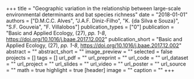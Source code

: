 +++
title = "Geographic variation in the relationship between large-scale environmental determinants and bat species richness"
date = "2018-01-01"
authors = ["D.M.C.C. Alves", "J.A.F. Diniz-Filho", "K. {da Silva e Souza}", "S.F. Gouveia", "F. Villalobos"]
publication_types = ["0"]
publication = "Basic and Applied Ecology, (27), _pp. 1-8_, https://doi.org/10.1016/j.baae.2017.12.002"
publication_short = "Basic and Applied Ecology, (27), _pp. 1-8_, https://doi.org/10.1016/j.baae.2017.12.002"
abstract = ""
abstract_short = ""
image_preview = ""
selected = false
projects = []
tags = []
url_pdf = ""
url_preprint = ""
url_code = ""
url_dataset = ""
url_project = ""
url_slides = ""
url_video = ""
url_poster = ""
url_source = ""
math = true
highlight = true
[header]
image = ""
caption = ""
+++
